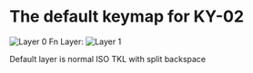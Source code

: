 # The default keymap for KY-02

![Layer 0](https://i.imgur.com/ZcxR5eG.png)
Fn Layer:
![Layer 1](https://i.imgur.com/khSFapT.png)

Default layer is normal ISO TKL with split backspace
